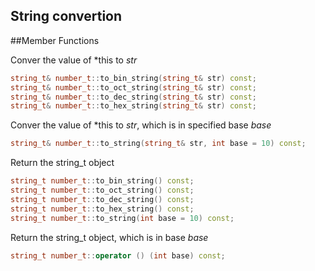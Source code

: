 String convertion
-------------

##Member Functions

Conver the value of *this to _str_
```C++
string_t& number_t::to_bin_string(string_t& str) const;
string_t& number_t::to_oct_string(string_t& str) const;
string_t& number_t::to_dec_string(string_t& str) const;
string_t& number_t::to_hex_string(string_t& str) const;
```

Conver the value of *this to _str_, which is in specified base _base_
```C++
string_t& number_t::to_string(string_t& str, int base = 10) const;
```

Return the string_t object
```C++
string_t number_t::to_bin_string() const;
string_t number_t::to_oct_string() const;
string_t number_t::to_dec_string() const;
string_t number_t::to_hex_string() const;
string_t number_t::to_string(int base = 10) const;
```

Return the string_t object, which is in base _base_
```C++
string_t number_t::operator () (int base) const;
```
